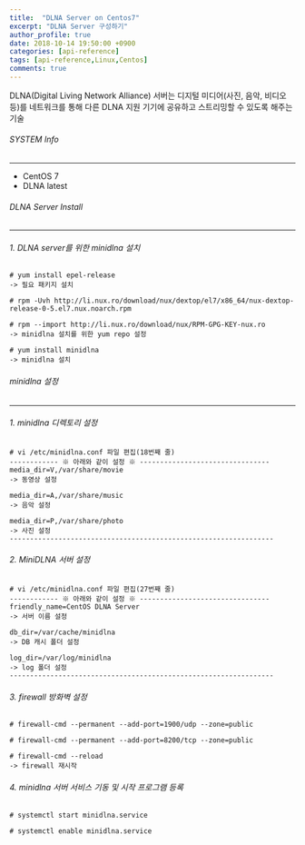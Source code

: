 ```yaml
---
title:  "DLNA Server on Centos7"
excerpt: "DLNA Server 구성하기"
author_profile: true
date: 2018-10-14 19:50:00 +0900
categories: [api-reference]
tags: [api-reference,Linux,Centos]
comments: true
---
```


DLNA(Digital Living Network Alliance) 서버는 디지털 미디어(사진, 음악, 비디오 등)를 네트워크를 통해 다른 DLNA 지원 기기에 공유하고 스트리밍할 수 있도록 해주는 기술

###### SYSTEM Info
-------------
- CentOS 7
- DLNA latest

###### DLNA Server Install
-------------

###### 1. DLNA server를 위한 minidlna 설치

```
# yum install epel-release
-> 필요 패키지 설치

# rpm -Uvh http://li.nux.ro/download/nux/dextop/el7/x86_64/nux-dextop-release-0-5.el7.nux.noarch.rpm

# rpm --import http://li.nux.ro/download/nux/RPM-GPG-KEY-nux.ro
-> minidlna 설치를 위한 yum repo 설정

# yum install minidlna
-> minidlna 설치
```

###### minidlna 설정
-------------

###### 1. minidlna 디렉토리 설정

```
# vi /etc/minidlna.conf 파일 편집(18번째 줄)
------------ ※ 아래와 같이 설정 ※ --------------------------------
media_dir=V,/var/share/movie
-> 동영상 설정

media_dir=A,/var/share/music
-> 음악 설정

media_dir=P,/var/share/photo
-> 사진 설정
-----------------------------------------------------------------
```

###### 2. MiniDLNA 서버 설정

```
# vi /etc/minidlna.conf 파일 편집(27번째 줄)
------------ ※ 아래와 같이 설정 ※ --------------------------------
friendly_name=CentOS DLNA Server
-> 서버 이름 설정

db_dir=/var/cache/minidlna
-> DB 캐시 폴더 설정

log_dir=/var/log/minidlna
-> log 폴더 설정
-----------------------------------------------------------------
```

###### 3. firewall 방화벽 설정

```
# firewall-cmd --permanent --add-port=1900/udp --zone=public

# firewall-cmd --permanent --add-port=8200/tcp --zone=public

# firewall-cmd --reload
-> firewall 재시작
```

###### 4. minidlna 서버 서비스 기동 및 시작 프로그램 등록

```
# systemctl start minidlna.service

# systemctl enable minidlna.service
```